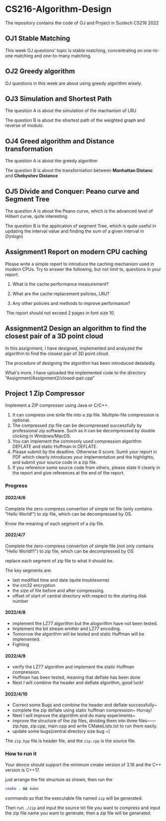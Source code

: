 # CS216-Algorithm-Design
The repository contains the code of OJ and Project in Sustech CS216 2022 

## OJ1 Stable Matching

This week OJ questions' topic is stable matching, concentrating on one-to-one matching and one-to-many matching.

## OJ2 Greedy algorithm

OJ questions in this week are about using greedy algorithm wisely.

## OJ3 Simulation and Shortest Path

The question A is about the simulation of the machanism of LRU

The question B is about the shortest path of the weighted graph and reverse of modulo.

## OJ4 Greed algorithm and Distance transformation

The question A is about the greedy algorithm 

The question B is about the transformation between **Manhattan Distanc** and **Chebyshev Distance**

## OJ5 Divide and Conquer: Peano curve and Segment Tree

The question A is about the Peano curve, which is the advanced level of Hilbert curve, quite interesting.

The question B is the application of segment Tree, which is quite useful in updating the interval value and finding the sum of a given interval in $O(nlogn)$

## Assignment1 Report on modern CPU caching

Please write a simple report to introduce the caching mechanism used in modern CPUs. Try to answer the following, but not limit to, questions in your report.

1. What is the cache performance measurement?

2. What are the cache replacement policies, LRU?

3. Any other policies and methods to improve performance?

​	The report should not exceed 2 pages in font size 10.

## Assignment2 Design an algorithm to find the closest pair of a 3D point cloud 

In this assignment, I have designed, implemented and analyzed the algorithm to find the closest pair of 3D point cloud.

The procedure of designing the algorithm has been introduced detailedly.

What's more, I have uploaded the implemented code to the directory “Assignment/Assignment2/closed-pair.cpp”

## Project 1 Zip Compressor

Implement a ZIP compressor using Java or C/C++. 

1.  It can compress one sinle file into a zip file. Multiple-file compression is optional.
2.  The compressed zip file can be decompressed successfully by professional zip software. Such as it can be decompressed by double clicking in Windows/MacOS. 
3.  You can implement the commonly used compression algorithm DEFLATE and static Huffman in DEFLATE. 
4.  Please submit by the deadline. Otherwise 0 score. Sumit your report in PDF which clearly introduces your implementation and the highlights, and submit your source code in a zip file. 
5. If you reference some source code from others, please state it clearly in the report and give references at the end of the report.

### Progress

#### 2022/4/6

Complete the zero-compress convertion of simple txt file (only contains "Hello World!") to zip file, which can be decompressed by OS.

Know the meaning of each segment of a zip file.

#### 2022/4/7

Complete the zero-compress convertion of simple file (not only contains "Hello World!!!") to zip file, which can be decompressed by OS

replace each segment of zip file to what it should be.

The key segments are:

- last modified time and date (quite troublesome)
- the crc32 encryption 
- the size of file before and after compressing.
- offset of start of central directory with respect to the starting disk number

#### 2022/4/8

- implement the LZ77 algorithm but the alogorithm have not been tested.
- Implement the bit stream emitter and LZ77 encoding.
- Tomorrow the algorithm will be tested and static Huffman will be implemented.
- Fighting

#### 2022/4/9

- verify the LZ77 algorithm and implement the static Huffman compression.
- Huffman has been tested, meaning that deflate has been done
- Next I will combine the header and deflate algorithm, good luck!

#### 2022/4/10

- Correct some Bugs and combine the header and deflate successfully~
- complete the zip deflate using static huffman compression~ Hurray!
- Next I will improve the algorithm and do many experiments~
- improve the structure of the zip files, dividing them into three files——zip.hpp, zip.cpp, main.cpp and write CMakeLists.txt to run them easily.
- update some bugs(central directory size bug ~)

The `zip.hpp` file is header file, and the `zip.cpp` is the source file.

### How to run it

Your device should support the minimum cmake version of 3.16 and the C++ version is C++17.

just arrange the file structure as shown, then run the

```bash
cmake . && make
```

commands so that the executable file named `zip` will be generated.

Then run `./zip` and input the source txt file you want to compress and input the zip file name you want to generate, then a zip file will be generated.
